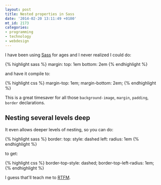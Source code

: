 ```yaml
---
layout: post
title: Nested properties in Sass
date: '2014-02-20 13:11:49 +0100'
mt_id: 2173
categories:
- programming
- technology
- webdesign
---
```

I have been using [Sass](http://sass-lang.com/) for ages and I never realized I could do:

{% highlight sass %}
margin:
  top: 1em
  bottom: 2em
{% endhighlight %}

and have it compile to:

{% highlight css %}
margin-top: 1em;
margin-bottom: 2em;
{% endhighlight %}

This is a great timesaver for all those `background-image`, `margin`, `padding`, `border` declarations.

<!--more-->

## Nesting several levels deep

It even allows deeper levels of nesting, so you can do:

{% highlight sass %}
border:
  top:
    style: dashed
    left:
      radius: 1em
{% endhighlight %}

to get:

{% highlight css %}
border-top-style: dashed;
border-top-left-radius: 1em;
{% endhighlight %}

I guess that'll teach me to [RTFM](http://sass-lang.com/documentation/file.SASS_REFERENCE.html#nested_properties).
